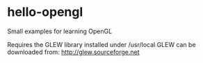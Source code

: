 # hello-opengl

Small examples for learning OpenGL 

Requires the GLEW library installed under /usr/local
GLEW can be downloaded from: http://glew.sourceforge.net
